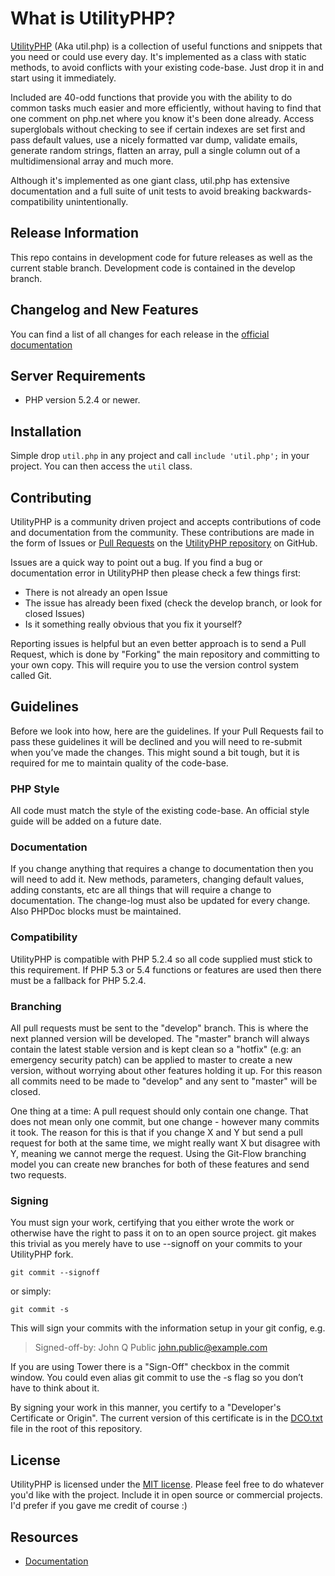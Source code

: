 # What is UtilityPHP? #

[UtilityPHP](http://brandonwamboldt.github.com/utilphp/) (Aka util.php) is a 
collection of useful functions and snippets that you need or could use every 
day. It's implemented as a class with static methods, to avoid conflicts with 
your existing code-base. Just drop it in and start using it immediately.

Included are 40-odd functions that provide you with the ability to do common
tasks much easier and more efficiently, without having to find that one comment
on php.net where you know it's been done already. Access superglobals without
checking to see if certain indexes are set first and pass default values, use a
nicely formatted var dump, validate emails, generate random strings, flatten an
array, pull a single column out of a multidimensional array and much more.

Although it's implemented as one giant class, util.php has extensive
documentation and a full suite of unit tests to avoid breaking
backwards-compatibility unintentionally.

## Release Information

This repo contains in development code for future releases as well as the
current stable branch. Development code is contained in the develop branch.

## Changelog and New Features

You can find a list of all changes for each release in the
[official documentation](http://brandonwamboldt.github.com/utilphp/#changelog)

## Server Requirements

* PHP version 5.2.4 or newer.

## Installation

Simple drop `util.php` in any project and call `include 'util.php';` in your
project. You can then access the `util` class.

## Contributing

UtilityPHP is a community driven project and accepts contributions of code and
documentation from the community. These contributions are made in the form of
Issues or [Pull Requests](http://help.github.com/send-pull-requests/) on the
[UtilityPHP repository](https://github.com/brandonwamboldt/utilphp) on GitHub.

Issues are a quick way to point out a bug. If you find a bug or documentation
error in UtilityPHP then please check a few things first:

* There is not already an open Issue
* The issue has already been fixed (check the develop branch, or look for closed Issues)
* Is it something really obvious that you fix it yourself?

Reporting issues is helpful but an even better approach is to send a Pull
Request, which is done by "Forking" the main repository and committing to your
own copy. This will require you to use the version control system called Git.

## Guidelines

Before we look into how, here are the guidelines. If your Pull Requests fail to
pass these guidelines it will be declined and you will need to re-submit when
you’ve made the changes. This might sound a bit tough, but it is required for
me to maintain quality of the code-base.

### PHP Style

All code must match the style of the existing code-base. An official style
guide will be added on a future date.

### Documentation

If you change anything that requires a change to documentation then you will
need to add it. New methods, parameters, changing default values, adding
constants, etc are all things that will require a change to documentation. The
change-log must also be updated for every change. Also PHPDoc blocks must be
maintained.

### Compatibility

UtilityPHP is compatible with PHP 5.2.4 so all code supplied must stick to this
requirement. If PHP 5.3 or 5.4 functions or features are used then there must
be a fallback for PHP 5.2.4.

### Branching

All pull requests must be sent to the "develop" branch. This is where the next
planned version will be developed. The "master" branch will always contain the
latest stable version and is kept clean so a "hotfix" (e.g: an emergency
security patch) can be applied to master to create a new version, without
worrying about other features holding it up. For this reason all commits need
to be made to "develop" and any sent to "master" will be closed.

One thing at a time: A pull request should only contain one change. That does
not mean only one commit, but one change - however many commits it took. The
reason for this is that if you change X and Y but send a pull request for both
at the same time, we might really want X but disagree with Y, meaning we cannot
merge the request. Using the Git-Flow branching model you can create new
branches for both of these features and send two requests.

### Signing

You must sign your work, certifying that you either wrote the work or otherwise
have the right to pass it on to an open source project. git makes this trivial
as you merely have to use --signoff on your commits to your UtilityPHP fork.

```
git commit --signoff
```

or simply:

```
git commit -s
```

This will sign your commits with the information setup in your git config, e.g.

> Signed-off-by: John Q Public <john.public@example.com>

If you are using Tower there is a "Sign-Off" checkbox in the commit window. You
could even alias git commit to use the -s flag so you don’t have to think about
it.

By signing your work in this manner, you certify to a "Developer's Certificate
or Origin". The current version of this certificate is in the 
[DCO.txt](https://github.com/brandonwamboldt/utilphp/blob/master/DCO.txt) file in
the root of this repository.

## License

UtilityPHP is licensed under the 
[MIT license](https://github.com/brandonwamboldt/utilphp/blob/master/LICENSE.md). 
Please feel free to do whatever you'd like with the project. Include it in open 
source or commercial projects. I'd prefer if you gave me credit of course :)

## Resources

* [Documentation](http://brandonwamboldt.github.com/utilphp/)
